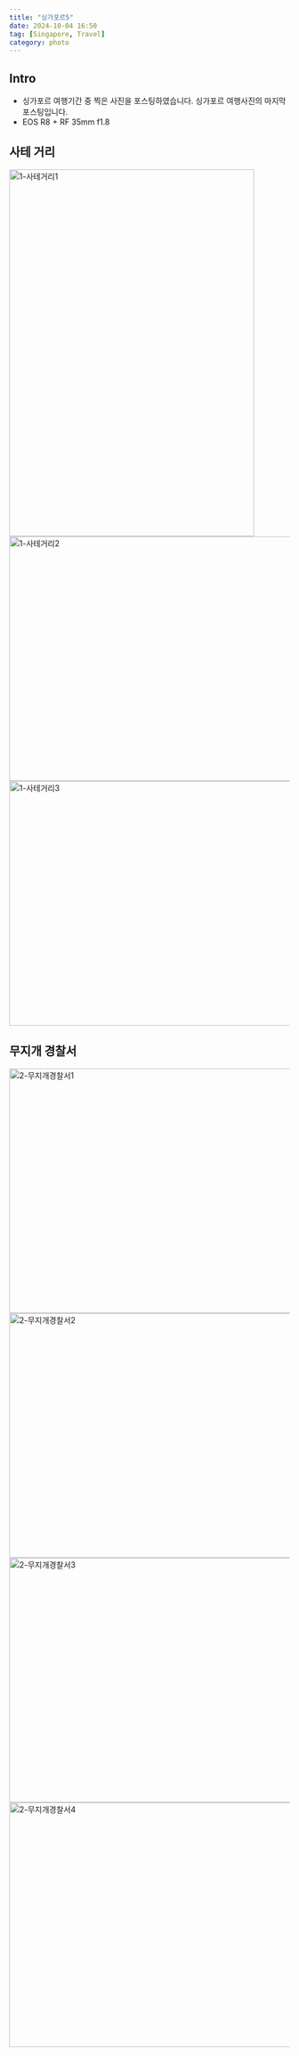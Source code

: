 ```yaml
---
title: "싱가포르5"
date: 2024-10-04 16:50
tag: [Singapore, Travel]
category: photo
---
```


## Intro

- 싱가포르 여행기간 중 찍은 사진을 포스팅하였습니다. 싱가포르 여행사진의 마지막 포스팅입니다.
- EOS R8 + RF 35mm f1.8

## 사테 거리

<img src="https://j93.es/api/posting/photo/singapore-5/img/1-사테거리1.jpg" alt="1-사테거리1" width="440" height="660">

<img src="https://j93.es/api/posting/photo/singapore-5/img/1-사테거리2.jpg" alt="1-사테거리2" width="660" height="440" loading="lazy">

<img src="https://j93.es/api/posting/photo/singapore-5/img/1-사테거리3.jpg" alt="1-사테거리3" width="660" height="440" loading="lazy">

## 무지개 경찰서

<img src="https://j93.es/api/posting/photo/singapore-5/img/2-무지개경찰서1.jpg" alt="2-무지개경찰서1" width="660" height="440" loading="lazy">

<img src="https://j93.es/api/posting/photo/singapore-5/img/2-무지개경찰서2.jpg" alt="2-무지개경찰서2" width="660" height="440" loading="lazy">

<img src="https://j93.es/api/posting/photo/singapore-5/img/2-무지개경찰서3.jpg" alt="2-무지개경찰서3" width="660" height="440" loading="lazy">

<img src="https://j93.es/api/posting/photo/singapore-5/img/2-무지개경찰서4.jpg" alt="2-무지개경찰서4" width="660" height="440" loading="lazy">
